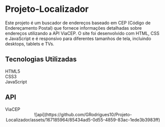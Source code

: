 # Projeto-Localizador

Este projeto é um buscador de endereços baseado em CEP (Código de Endereçamento Postal) que fornece informações detalhadas sobre endereços utilizando a API ViaCEP. O site foi desenvolvido com HTML, CSS e JavaScript e é responsivo para diferentes tamanhos de tela, incluindo desktops, tablets e TVs.

<h2>Tecnologias Utilizadas</h2>
HTML5<br>
CSS3<br>
JavaScript<br>
<h2>API</h2>
ViaCEP<br>


<center>![api](https://github.com/GRodrigues10/Projeto-Localizador/assets/167185964/85434ad5-0d55-4859-83ac-1ede3b3983ff)</center>
